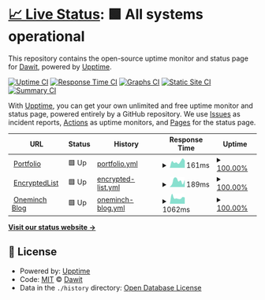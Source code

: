 # [📈 Live Status](https://oneminch.github.io/status): <!--live status--> **🟩 All systems operational**

This repository contains the open-source uptime monitor and status page for [Dawit](https://oneminch.dev), powered by [Upptime](https://github.com/upptime/upptime).

[![Uptime CI](https://github.com/oneminch/status/workflows/Uptime%20CI/badge.svg)](https://github.com/oneminch/status/actions?query=workflow%3A%22Uptime+CI%22)
[![Response Time CI](https://github.com/oneminch/status/workflows/Response%20Time%20CI/badge.svg)](https://github.com/oneminch/status/actions?query=workflow%3A%22Response+Time+CI%22)
[![Graphs CI](https://github.com/oneminch/status/workflows/Graphs%20CI/badge.svg)](https://github.com/oneminch/status/actions?query=workflow%3A%22Graphs+CI%22)
[![Static Site CI](https://github.com/oneminch/status/workflows/Static%20Site%20CI/badge.svg)](https://github.com/oneminch/status/actions?query=workflow%3A%22Static+Site+CI%22)
[![Summary CI](https://github.com/oneminch/status/workflows/Summary%20CI/badge.svg)](https://github.com/oneminch/status/actions?query=workflow%3A%22Summary+CI%22)

With [Upptime](https://upptime.js.org), you can get your own unlimited and free uptime monitor and status page, powered entirely by a GitHub repository. We use [Issues](https://github.com/oneminch/status/issues) as incident reports, [Actions](https://github.com/oneminch/status/actions) as uptime monitors, and [Pages](https://oneminch.github.io/status) for the status page.

<!--start: status pages-->
<!-- This summary is generated by Upptime (https://github.com/upptime/upptime) -->
<!-- Do not edit this manually, your changes will be overwritten -->
<!-- prettier-ignore -->
| URL | Status | History | Response Time | Uptime |
| --- | ------ | ------- | ------------- | ------ |
| <img alt="" src="https://icons.duckduckgo.com/ip3/oneminch.dev.ico" height="13"> [Portfolio](https://oneminch.dev) | 🟩 Up | [portfolio.yml](https://github.com/oneminch/status/commits/HEAD/history/portfolio.yml) | <details><summary><img alt="Response time graph" src="./graphs/portfolio/response-time-week.png" height="20"> 161ms</summary><br><a href="https://oneminch.github.io/status/history/portfolio"><img alt="Response time 176" src="https://img.shields.io/endpoint?url=https%3A%2F%2Fraw.githubusercontent.com%2Foneminch%2Fstatus%2FHEAD%2Fapi%2Fportfolio%2Fresponse-time.json"></a><br><a href="https://oneminch.github.io/status/history/portfolio"><img alt="24-hour response time 207" src="https://img.shields.io/endpoint?url=https%3A%2F%2Fraw.githubusercontent.com%2Foneminch%2Fstatus%2FHEAD%2Fapi%2Fportfolio%2Fresponse-time-day.json"></a><br><a href="https://oneminch.github.io/status/history/portfolio"><img alt="7-day response time 161" src="https://img.shields.io/endpoint?url=https%3A%2F%2Fraw.githubusercontent.com%2Foneminch%2Fstatus%2FHEAD%2Fapi%2Fportfolio%2Fresponse-time-week.json"></a><br><a href="https://oneminch.github.io/status/history/portfolio"><img alt="30-day response time 156" src="https://img.shields.io/endpoint?url=https%3A%2F%2Fraw.githubusercontent.com%2Foneminch%2Fstatus%2FHEAD%2Fapi%2Fportfolio%2Fresponse-time-month.json"></a><br><a href="https://oneminch.github.io/status/history/portfolio"><img alt="1-year response time 176" src="https://img.shields.io/endpoint?url=https%3A%2F%2Fraw.githubusercontent.com%2Foneminch%2Fstatus%2FHEAD%2Fapi%2Fportfolio%2Fresponse-time-year.json"></a></details> | <details><summary><a href="https://oneminch.github.io/status/history/portfolio">100.00%</a></summary><a href="https://oneminch.github.io/status/history/portfolio"><img alt="All-time uptime 100.00%" src="https://img.shields.io/endpoint?url=https%3A%2F%2Fraw.githubusercontent.com%2Foneminch%2Fstatus%2FHEAD%2Fapi%2Fportfolio%2Fuptime.json"></a><br><a href="https://oneminch.github.io/status/history/portfolio"><img alt="24-hour uptime 100.00%" src="https://img.shields.io/endpoint?url=https%3A%2F%2Fraw.githubusercontent.com%2Foneminch%2Fstatus%2FHEAD%2Fapi%2Fportfolio%2Fuptime-day.json"></a><br><a href="https://oneminch.github.io/status/history/portfolio"><img alt="7-day uptime 100.00%" src="https://img.shields.io/endpoint?url=https%3A%2F%2Fraw.githubusercontent.com%2Foneminch%2Fstatus%2FHEAD%2Fapi%2Fportfolio%2Fuptime-week.json"></a><br><a href="https://oneminch.github.io/status/history/portfolio"><img alt="30-day uptime 100.00%" src="https://img.shields.io/endpoint?url=https%3A%2F%2Fraw.githubusercontent.com%2Foneminch%2Fstatus%2FHEAD%2Fapi%2Fportfolio%2Fuptime-month.json"></a><br><a href="https://oneminch.github.io/status/history/portfolio"><img alt="1-year uptime 100.00%" src="https://img.shields.io/endpoint?url=https%3A%2F%2Fraw.githubusercontent.com%2Foneminch%2Fstatus%2FHEAD%2Fapi%2Fportfolio%2Fuptime-year.json"></a></details>
| <img alt="" src="https://icons.duckduckgo.com/ip3/encryptedlist.xyz.ico" height="13"> [EncryptedList](https://encryptedlist.xyz) | 🟩 Up | [encrypted-list.yml](https://github.com/oneminch/status/commits/HEAD/history/encrypted-list.yml) | <details><summary><img alt="Response time graph" src="./graphs/encrypted-list/response-time-week.png" height="20"> 189ms</summary><br><a href="https://oneminch.github.io/status/history/encrypted-list"><img alt="Response time 239" src="https://img.shields.io/endpoint?url=https%3A%2F%2Fraw.githubusercontent.com%2Foneminch%2Fstatus%2FHEAD%2Fapi%2Fencrypted-list%2Fresponse-time.json"></a><br><a href="https://oneminch.github.io/status/history/encrypted-list"><img alt="24-hour response time 125" src="https://img.shields.io/endpoint?url=https%3A%2F%2Fraw.githubusercontent.com%2Foneminch%2Fstatus%2FHEAD%2Fapi%2Fencrypted-list%2Fresponse-time-day.json"></a><br><a href="https://oneminch.github.io/status/history/encrypted-list"><img alt="7-day response time 189" src="https://img.shields.io/endpoint?url=https%3A%2F%2Fraw.githubusercontent.com%2Foneminch%2Fstatus%2FHEAD%2Fapi%2Fencrypted-list%2Fresponse-time-week.json"></a><br><a href="https://oneminch.github.io/status/history/encrypted-list"><img alt="30-day response time 232" src="https://img.shields.io/endpoint?url=https%3A%2F%2Fraw.githubusercontent.com%2Foneminch%2Fstatus%2FHEAD%2Fapi%2Fencrypted-list%2Fresponse-time-month.json"></a><br><a href="https://oneminch.github.io/status/history/encrypted-list"><img alt="1-year response time 239" src="https://img.shields.io/endpoint?url=https%3A%2F%2Fraw.githubusercontent.com%2Foneminch%2Fstatus%2FHEAD%2Fapi%2Fencrypted-list%2Fresponse-time-year.json"></a></details> | <details><summary><a href="https://oneminch.github.io/status/history/encrypted-list">100.00%</a></summary><a href="https://oneminch.github.io/status/history/encrypted-list"><img alt="All-time uptime 100.00%" src="https://img.shields.io/endpoint?url=https%3A%2F%2Fraw.githubusercontent.com%2Foneminch%2Fstatus%2FHEAD%2Fapi%2Fencrypted-list%2Fuptime.json"></a><br><a href="https://oneminch.github.io/status/history/encrypted-list"><img alt="24-hour uptime 100.00%" src="https://img.shields.io/endpoint?url=https%3A%2F%2Fraw.githubusercontent.com%2Foneminch%2Fstatus%2FHEAD%2Fapi%2Fencrypted-list%2Fuptime-day.json"></a><br><a href="https://oneminch.github.io/status/history/encrypted-list"><img alt="7-day uptime 100.00%" src="https://img.shields.io/endpoint?url=https%3A%2F%2Fraw.githubusercontent.com%2Foneminch%2Fstatus%2FHEAD%2Fapi%2Fencrypted-list%2Fuptime-week.json"></a><br><a href="https://oneminch.github.io/status/history/encrypted-list"><img alt="30-day uptime 100.00%" src="https://img.shields.io/endpoint?url=https%3A%2F%2Fraw.githubusercontent.com%2Foneminch%2Fstatus%2FHEAD%2Fapi%2Fencrypted-list%2Fuptime-month.json"></a><br><a href="https://oneminch.github.io/status/history/encrypted-list"><img alt="1-year uptime 100.00%" src="https://img.shields.io/endpoint?url=https%3A%2F%2Fraw.githubusercontent.com%2Foneminch%2Fstatus%2FHEAD%2Fapi%2Fencrypted-list%2Fuptime-year.json"></a></details>
| <img alt="" src="https://icons.duckduckgo.com/ip3/blog.oneminch.dev.ico" height="13"> [Oneminch Blog](https://blog.oneminch.dev) | 🟩 Up | [oneminch-blog.yml](https://github.com/oneminch/status/commits/HEAD/history/oneminch-blog.yml) | <details><summary><img alt="Response time graph" src="./graphs/oneminch-blog/response-time-week.png" height="20"> 1062ms</summary><br><a href="https://oneminch.github.io/status/history/oneminch-blog"><img alt="Response time 717" src="https://img.shields.io/endpoint?url=https%3A%2F%2Fraw.githubusercontent.com%2Foneminch%2Fstatus%2FHEAD%2Fapi%2Foneminch-blog%2Fresponse-time.json"></a><br><a href="https://oneminch.github.io/status/history/oneminch-blog"><img alt="24-hour response time 921" src="https://img.shields.io/endpoint?url=https%3A%2F%2Fraw.githubusercontent.com%2Foneminch%2Fstatus%2FHEAD%2Fapi%2Foneminch-blog%2Fresponse-time-day.json"></a><br><a href="https://oneminch.github.io/status/history/oneminch-blog"><img alt="7-day response time 1062" src="https://img.shields.io/endpoint?url=https%3A%2F%2Fraw.githubusercontent.com%2Foneminch%2Fstatus%2FHEAD%2Fapi%2Foneminch-blog%2Fresponse-time-week.json"></a><br><a href="https://oneminch.github.io/status/history/oneminch-blog"><img alt="30-day response time 1123" src="https://img.shields.io/endpoint?url=https%3A%2F%2Fraw.githubusercontent.com%2Foneminch%2Fstatus%2FHEAD%2Fapi%2Foneminch-blog%2Fresponse-time-month.json"></a><br><a href="https://oneminch.github.io/status/history/oneminch-blog"><img alt="1-year response time 717" src="https://img.shields.io/endpoint?url=https%3A%2F%2Fraw.githubusercontent.com%2Foneminch%2Fstatus%2FHEAD%2Fapi%2Foneminch-blog%2Fresponse-time-year.json"></a></details> | <details><summary><a href="https://oneminch.github.io/status/history/oneminch-blog">100.00%</a></summary><a href="https://oneminch.github.io/status/history/oneminch-blog"><img alt="All-time uptime 100.00%" src="https://img.shields.io/endpoint?url=https%3A%2F%2Fraw.githubusercontent.com%2Foneminch%2Fstatus%2FHEAD%2Fapi%2Foneminch-blog%2Fuptime.json"></a><br><a href="https://oneminch.github.io/status/history/oneminch-blog"><img alt="24-hour uptime 100.00%" src="https://img.shields.io/endpoint?url=https%3A%2F%2Fraw.githubusercontent.com%2Foneminch%2Fstatus%2FHEAD%2Fapi%2Foneminch-blog%2Fuptime-day.json"></a><br><a href="https://oneminch.github.io/status/history/oneminch-blog"><img alt="7-day uptime 100.00%" src="https://img.shields.io/endpoint?url=https%3A%2F%2Fraw.githubusercontent.com%2Foneminch%2Fstatus%2FHEAD%2Fapi%2Foneminch-blog%2Fuptime-week.json"></a><br><a href="https://oneminch.github.io/status/history/oneminch-blog"><img alt="30-day uptime 100.00%" src="https://img.shields.io/endpoint?url=https%3A%2F%2Fraw.githubusercontent.com%2Foneminch%2Fstatus%2FHEAD%2Fapi%2Foneminch-blog%2Fuptime-month.json"></a><br><a href="https://oneminch.github.io/status/history/oneminch-blog"><img alt="1-year uptime 100.00%" src="https://img.shields.io/endpoint?url=https%3A%2F%2Fraw.githubusercontent.com%2Foneminch%2Fstatus%2FHEAD%2Fapi%2Foneminch-blog%2Fuptime-year.json"></a></details>

<!--end: status pages-->

[**Visit our status website →**](https://oneminch.github.io/status)

## 📄 License

- Powered by: [Upptime](https://github.com/upptime/upptime)
- Code: [MIT](./LICENSE) © [Dawit](https://oneminch.dev)
- Data in the `./history` directory: [Open Database License](https://opendatacommons.org/licenses/odbl/1-0/)
